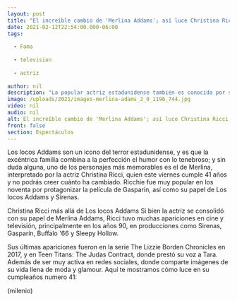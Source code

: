```yaml
---
layout: post
title: "El increíble cambio de 'Merlina Addams'; así luce Christina Ricci a sus 41 años"
date: 2021-02-12T22:54:00.000-06:00
tags:
  
  - Fama
  
  - television
  
  - actriz
  
author: nil
description: "La popular actriz estadunidense también es conocida por sus papeles en 'Gasparín' y en 'Los locos Addams'. "
image: /uploads/2021/images-merlina-adams_2_0_1196_744.jpg
video: nil
audio: nil
alt: El increíble cambio de 'Merlina Addams'; así luce Christina Ricci a sus 41 años
front: false
section: Espectáculos
---
```


Los locos Addams son un icono del terror estadunidense, y es que la excéntrica familia combina a la perfección el humor con lo tenebroso; y sin duda alguna, uno de los personajes más memorables es el de Merlina, interpretado por la actriz Christina Ricci, quien este viernes cumple 41 años y no podrás creer cuánto ha cambiado. Ricchie fue muy popular en los noventa por protagonizar la película de Gasparín, así como su papel de Los locos Addams y Sirenas. 

Christina Ricci más allá de Los locos Addams Si bien la actriz se consolidó con su papel de Merlina Addams, Ricci tuvo muchas apariciones en cine y televisión, principalmente en los años 90, en producciones como Sirenas, Gasparín, Buffalo '66 y Sleepy Hollow.

Sus últimas apariciones fueron en la serie The Lizzie Borden Chronicles en 2017, y en Teen Titans: The Judas Contract, donde prestó su voz a Tara. Además de ser muy activa en redes sociales, donde comparte imágenes de su vida llena de moda y glamour.  Aquí te mostramos cómo luce en su cumpleaños numero 41: 

(milenio)